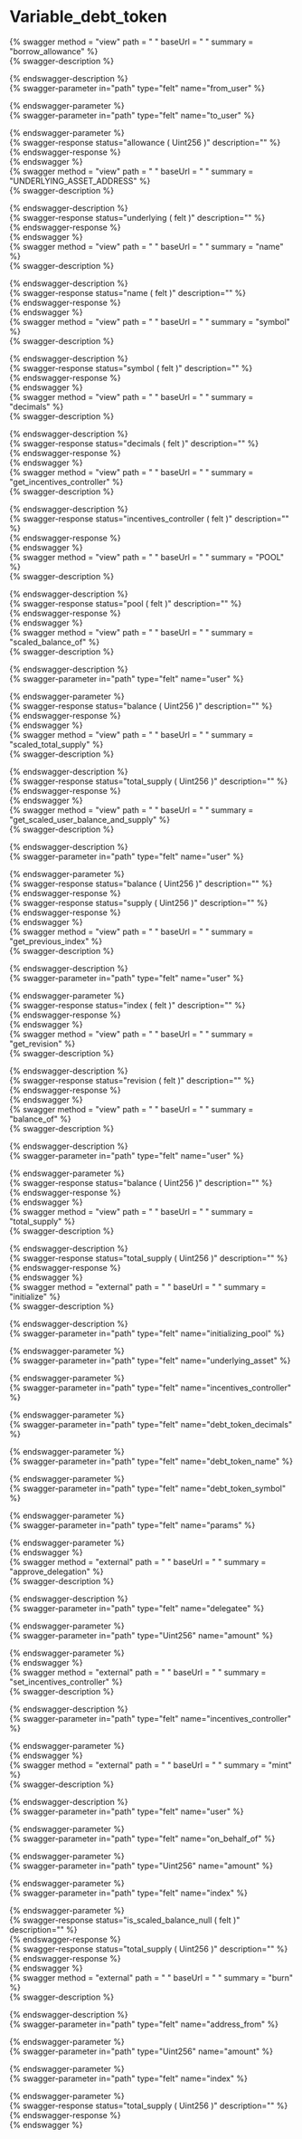 
Variable_debt_token
===================
  
{% swagger method = "view" path = " " baseUrl = " " summary = "borrow_allowance" %}  
{% swagger-description %}  
  
{% endswagger-description %}  
{% swagger-parameter in="path" type="felt" name="from_user" %}  
  
{% endswagger-parameter %}  
{% swagger-parameter in="path" type="felt" name="to_user" %}  
  
{% endswagger-parameter %}  
{% swagger-response status="allowance ( Uint256 )" description="" %}  
{% endswagger-response %}  
{% endswagger %}  
{% swagger method = "view" path = " " baseUrl = " " summary = "UNDERLYING_ASSET_ADDRESS" %}  
{% swagger-description %}  
  
{% endswagger-description %}  
{% swagger-response status="underlying ( felt )" description="" %}  
{% endswagger-response %}  
{% endswagger %}  
{% swagger method = "view" path = " " baseUrl = " " summary = "name" %}  
{% swagger-description %}  
  
{% endswagger-description %}  
{% swagger-response status="name ( felt )" description="" %}  
{% endswagger-response %}  
{% endswagger %}  
{% swagger method = "view" path = " " baseUrl = " " summary = "symbol" %}  
{% swagger-description %}  
  
{% endswagger-description %}  
{% swagger-response status="symbol ( felt )" description="" %}  
{% endswagger-response %}  
{% endswagger %}  
{% swagger method = "view" path = " " baseUrl = " " summary = "decimals" %}  
{% swagger-description %}  
  
{% endswagger-description %}  
{% swagger-response status="decimals ( felt )" description="" %}  
{% endswagger-response %}  
{% endswagger %}  
{% swagger method = "view" path = " " baseUrl = " " summary = "get_incentives_controller" %}  
{% swagger-description %}  
  
{% endswagger-description %}  
{% swagger-response status="incentives_controller ( felt )" description="" %}  
{% endswagger-response %}  
{% endswagger %}  
{% swagger method = "view" path = " " baseUrl = " " summary = "POOL" %}  
{% swagger-description %}  
  
{% endswagger-description %}  
{% swagger-response status="pool ( felt )" description="" %}  
{% endswagger-response %}  
{% endswagger %}  
{% swagger method = "view" path = " " baseUrl = " " summary = "scaled_balance_of" %}  
{% swagger-description %}  
  
{% endswagger-description %}  
{% swagger-parameter in="path" type="felt" name="user" %}  
  
{% endswagger-parameter %}  
{% swagger-response status="balance ( Uint256 )" description="" %}  
{% endswagger-response %}  
{% endswagger %}  
{% swagger method = "view" path = " " baseUrl = " " summary = "scaled_total_supply" %}  
{% swagger-description %}  
  
{% endswagger-description %}  
{% swagger-response status="total_supply ( Uint256 )" description="" %}  
{% endswagger-response %}  
{% endswagger %}  
{% swagger method = "view" path = " " baseUrl = " " summary = "get_scaled_user_balance_and_supply" %}  
{% swagger-description %}  
  
{% endswagger-description %}  
{% swagger-parameter in="path" type="felt" name="user" %}  
  
{% endswagger-parameter %}  
{% swagger-response status="balance ( Uint256 )" description="" %}  
{% endswagger-response %}  
{% swagger-response status="supply ( Uint256 )" description="" %}  
{% endswagger-response %}  
{% endswagger %}  
{% swagger method = "view" path = " " baseUrl = " " summary = "get_previous_index" %}  
{% swagger-description %}  
  
{% endswagger-description %}  
{% swagger-parameter in="path" type="felt" name="user" %}  
  
{% endswagger-parameter %}  
{% swagger-response status="index ( felt )" description="" %}  
{% endswagger-response %}  
{% endswagger %}  
{% swagger method = "view" path = " " baseUrl = " " summary = "get_revision" %}  
{% swagger-description %}  
  
{% endswagger-description %}  
{% swagger-response status="revision ( felt )" description="" %}  
{% endswagger-response %}  
{% endswagger %}  
{% swagger method = "view" path = " " baseUrl = " " summary = "balance_of" %}  
{% swagger-description %}  
  
{% endswagger-description %}  
{% swagger-parameter in="path" type="felt" name="user" %}  
  
{% endswagger-parameter %}  
{% swagger-response status="balance ( Uint256 )" description="" %}  
{% endswagger-response %}  
{% endswagger %}  
{% swagger method = "view" path = " " baseUrl = " " summary = "total_supply" %}  
{% swagger-description %}  
  
{% endswagger-description %}  
{% swagger-response status="total_supply ( Uint256 )" description="" %}  
{% endswagger-response %}  
{% endswagger %}  
{% swagger method = "external" path = " " baseUrl = " " summary = "initialize" %}  
{% swagger-description %}  
  
{% endswagger-description %}  
{% swagger-parameter in="path" type="felt" name="initializing_pool" %}  
  
{% endswagger-parameter %}  
{% swagger-parameter in="path" type="felt" name="underlying_asset" %}  
  
{% endswagger-parameter %}  
{% swagger-parameter in="path" type="felt" name="incentives_controller" %}  
  
{% endswagger-parameter %}  
{% swagger-parameter in="path" type="felt" name="debt_token_decimals" %}  
  
{% endswagger-parameter %}  
{% swagger-parameter in="path" type="felt" name="debt_token_name" %}  
  
{% endswagger-parameter %}  
{% swagger-parameter in="path" type="felt" name="debt_token_symbol" %}  
  
{% endswagger-parameter %}  
{% swagger-parameter in="path" type="felt" name="params" %}  
  
{% endswagger-parameter %}  
{% endswagger %}  
{% swagger method = "external" path = " " baseUrl = " " summary = "approve_delegation" %}  
{% swagger-description %}  
  
{% endswagger-description %}  
{% swagger-parameter in="path" type="felt" name="delegatee" %}  
  
{% endswagger-parameter %}  
{% swagger-parameter in="path" type="Uint256" name="amount" %}  
  
{% endswagger-parameter %}  
{% endswagger %}  
{% swagger method = "external" path = " " baseUrl = " " summary = "set_incentives_controller" %}  
{% swagger-description %}  
  
{% endswagger-description %}  
{% swagger-parameter in="path" type="felt" name="incentives_controller" %}  
  
{% endswagger-parameter %}  
{% endswagger %}  
{% swagger method = "external" path = " " baseUrl = " " summary = "mint" %}  
{% swagger-description %}  
  
{% endswagger-description %}  
{% swagger-parameter in="path" type="felt" name="user" %}  
  
{% endswagger-parameter %}  
{% swagger-parameter in="path" type="felt" name="on_behalf_of" %}  
  
{% endswagger-parameter %}  
{% swagger-parameter in="path" type="Uint256" name="amount" %}  
  
{% endswagger-parameter %}  
{% swagger-parameter in="path" type="felt" name="index" %}  
  
{% endswagger-parameter %}  
{% swagger-response status="is_scaled_balance_null ( felt )" description="" %}  
{% endswagger-response %}  
{% swagger-response status="total_supply ( Uint256 )" description="" %}  
{% endswagger-response %}  
{% endswagger %}  
{% swagger method = "external" path = " " baseUrl = " " summary = "burn" %}  
{% swagger-description %}  
  
{% endswagger-description %}  
{% swagger-parameter in="path" type="felt" name="address_from" %}  
  
{% endswagger-parameter %}  
{% swagger-parameter in="path" type="Uint256" name="amount" %}  
  
{% endswagger-parameter %}  
{% swagger-parameter in="path" type="felt" name="index" %}  
  
{% endswagger-parameter %}  
{% swagger-response status="total_supply ( Uint256 )" description="" %}  
{% endswagger-response %}  
{% endswagger %}